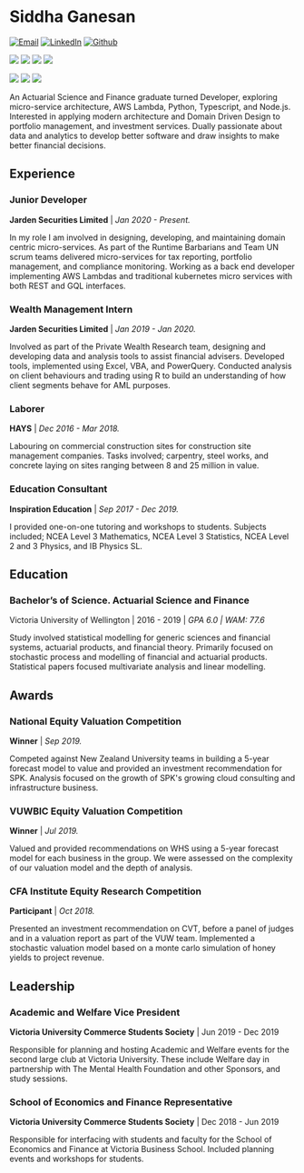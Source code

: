 # Siddha Ganesan

[![Email](https://img.shields.io/badge/Contact-siddha.ganesan@gmail.com-informational?style=for-the-badge&logo=gmail&logoColor=white&color=darkgreen)](mailto:siddha.ganesan@gmail.cm)
[![LinkedIn](https://img.shields.io/badge/Contact-Siddha%20Ganesan-informational?style=for-the-badge&logo=linkedin&logoColor=white&color=darkgreen)](https://www.linkedin.com/in/siddha-ganesan-45a612151/)
[![Github](https://img.shields.io/badge/Contact-Jarden%20Sid-informational?style=for-the-badge&logo=github&logoColor=white&color=darkgreen)](http://github.com/jarden-sid)

![](https://img.shields.io/badge/Code-Python-informational?style=for-the-badge&logo=python&logoColor=white&color=blue)
![](https://img.shields.io/badge/Code-Typescript-informational?style=for-the-badge&logo=typescript&logoColor=white&color=blue)
![](https://img.shields.io/badge/Code-TS%20Node-informational?style=for-the-badge&logo=ts-node&logoColor=white&color=blue)
![](https://img.shields.io/badge/Code-Clojure-informational?style=for-the-badge&logo=clojure&logoColor=white&color=blue)


![](https://img.shields.io/badge/Tools-AWS%20Lambda-informational?style=for-the-badge&logo=amazon-aws&logoColor=white&color=orange)
![](https://img.shields.io/badge/Tools-PostgreSQL-informational?style=for-the-badge&logo=postgresql&logoColor=white&color=orange)
![](https://img.shields.io/badge/Tools-MSSQL-informational?style=for-the-badge&logo=microsoft-sql-server&logoColor=white&color=orange)

An Actuarial Science and Finance graduate turned Developer, exploring micro-service architecture, AWS Lambda, Python, Typescript, and Node.js. Interested in applying modern architecture and Domain Driven Design to portfolio management, and investment services. Dually passionate about data and analytics to develop better software and draw insights to make better financial decisions.

Experience
---

### Junior Developer

**Jarden Securities Limited** | *Jan 2020 - Present.*

In my role I am involved in designing, developing, and maintaining domain centric micro-services. As part of the Runtime Barbarians and Team UN scrum teams delivered micro-services for tax reporting, portfolio management, and compliance monitoring. Working as a back end developer implementing AWS Lambdas and traditional kubernetes micro services with both REST and GQL interfaces.

### Wealth Management Intern

**Jarden Securities Limited** | *Jan 2019 - Jan 2020.*

Involved as part of the Private Wealth Research team, designing and developing data and analysis tools to assist financial advisers. Developed tools, implemented using Excel, VBA, and PowerQuery. Conducted analysis on client behaviours and trading using R  to build an understanding of how client segments behave for AML purposes.

### Laborer

**HAYS** | *Dec 2016 - Mar 2018.*

Labouring on commercial construction sites for construction site management companies. Tasks involved; carpentry, steel works, and concrete laying on sites ranging between 8 and 25 million in value.

### Education Consultant

**Inspiration Education** | *Sep 2017 - Dec 2019.*

I provided one-on-one tutoring and workshops to students. Subjects included; NCEA Level 3 Mathematics, NCEA Level 3 Statistics, NCEA Level 2 and 3 Physics, and IB Physics SL.

## Education

### **Bachelor’s of Science. Actuarial Science and Finance**

Victoria University of Wellington | 2016 - 2019 | *GPA 6.0 | WAM: 77.6*

Study involved statistical modelling for generic sciences and financial systems, actuarial products, and financial theory. Primarily focused on stochastic process and modelling of financial and actuarial products. Statistical papers focused multivariate analysis and linear modelling.

Awards
---

### National Equity Valuation Competition

**Winner** | *Sep 2019.*

Competed against New Zealand University teams in building a 5-year forecast model to value and provided an investment recommendation for SPK. Analysis focused on the growth of SPK's growing cloud consulting and infrastructure business.

### VUWBIC Equity Valuation Competition

**Winner** | *Jul 2019.*

Valued and provided recommendations on WHS using a 5-year forecast model for each business in the group. We were assessed on the complexity of our valuation model and the depth of analysis.

### CFA Institute Equity Research Competition

**Participant** | *Oct 2018.*

Presented an investment recommendation on CVT, before a panel of judges and in a valuation report as part of the VUW team. Implemented a stochastic valuation model based on a monte carlo simulation of honey yields to project revenue.


Leadership
---

### Academic and Welfare Vice President

**Victoria University Commerce Students Society** | Jun 2019 - Dec 2019

Responsible for planning and hosting Academic and Welfare events for the second large club at Victoria University. These include Welfare day in partnership with The Mental Health Foundation and other Sponsors, and study sessions.

### School of Economics and Finance Representative

**Victoria University Commerce Students Society** | Dec 2018 - Jun 2019

Responsible for interfacing with students and faculty for the School of Economics and Finance at Victoria Business School. Included planning events and workshops for students.